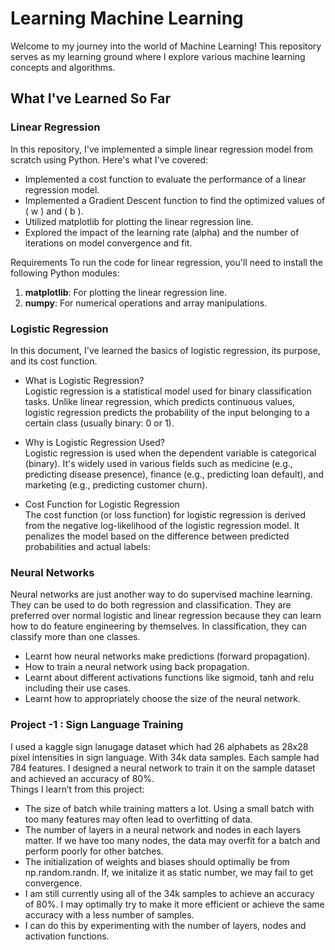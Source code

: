 # Learning Machine Learning

Welcome to my journey into the world of Machine Learning! This repository serves as my learning ground where I explore various machine learning concepts and algorithms.

## What I've Learned So Far

### Linear Regression

In this repository, I've implemented a simple linear regression model from scratch using Python. Here's what I've covered:

- Implemented a cost function to evaluate the performance of a linear regression model.
- Implemented a Gradient Descent function to find the optimized values of \( w \) and \( b \).
- Utilized matplotlib for plotting the linear regression line.
- Explored the impact of the learning rate (alpha) and the number of iterations on model convergence and fit.  

Requirements
To run the code for linear regression, you'll need to install the following Python modules:
1. **matplotlib**: For plotting the linear regression line.
2. **numpy**: For numerical operations and array manipulations.

### Logistic Regression

In this document, I've learned the basics of logistic regression, its purpose, and its cost function.
- What is Logistic Regression?  
  Logistic regression is a statistical model used for binary classification tasks. Unlike linear regression, which predicts continuous values, logistic regression predicts the probability of the input belonging to a certain class (usually binary: 0 or 1).

- Why is Logistic Regression Used?  
  Logistic regression is used when the dependent variable is categorical (binary). It's widely used in various fields such as medicine (e.g., predicting disease presence), finance (e.g., predicting loan default), and marketing (e.g., predicting customer churn).

- Cost Function for Logistic Regression  
  The cost function (or loss function) for logistic regression is derived from the negative log-likelihood of the logistic regression model. It penalizes the model based on the difference between predicted probabilities and actual labels:

### Neural Networks  
Neural networks are just another way to do supervised machine learning. They can be used to do both regression and classification. They are preferred over normal logistic and linear regression because they can learn how to do feature engineering by themselves. In classification, they can classify more than one classes.
- Learnt how neural networks make predictions (forward propagation).
- How to train a neural network using back propagation.
- Learnt about different activations functions like sigmoid, tanh and relu including their use cases.
- Learnt how to appropriately choose the size of the neural network.

### Project -1 : Sign Language Training
I used a kaggle sign lanugage dataset which had 26 alphabets as 28x28 pixel intensities in sign language. With 34k data samples. Each sample had 784 features. I designed a neural network to train it on the sample dataset and achieved an accuracy of 80%.  
Things I learn’t from this project:
- The size of batch while training matters a lot. Using a small batch with too many features may often lead to overfitting of data.
- The number of layers in a neural network and nodes in each layers matter. If we have too many nodes, the data may overfit for a batch and perform poorly for other batches.
- The initialization of weights and biases should optimally be from np.random.randn. If, we initalize it as static number, we may fail to get convergence.
- I am still currently using all of the 34k samples to achieve an accuracy of 80%. I may optimally try to make it more efficient or achieve the same accuracy with a less number of samples.
- I can do this by experimenting with the number of layers, nodes and activation functions. 
